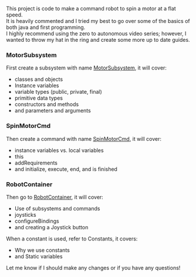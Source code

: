 This project is code to make a command robot to spin a motor at a flat speed.  
It is heavily commented and I tried my best to go over some of the basics of both java and first programming.  
I highly recommend using the zero to autonomous video series; however, I wanted to throw my hat in the ring and create some more up to date guides.  

### MotorSubsystem
First create a subsystem with name [MotorSubsystem](https://github.com/jdegger1/2025SpinMotorTutorial/blob/main/src/main/java/frc/robot/Subsystems/MotorSubsystem.java), it will cover:
- classes and objects  
- Instance variables  
- variable types  (public, private, final)
- primitive data types
- constructors and methods  
- and parameters and arguments

### SpinMotorCmd
Then create a command with name [SpinMotorCmd](https://github.com/jdegger1/2025SpinMotorTutorial/blob/main/src/main/java/frc/robot/Commands/SpinMotorCmd.java), it will cover:
- instance variables vs. local variables
- this
- addRequirements
- and initialize, execute, end, and is finished

### RobotContainer
Then go to [RobotContainer](https://github.com/jdegger1/2025SpinMotorTutorial/blob/main/src/main/java/frc/robot/RobotContainer.java), it will cover:
- Use of subsystems and commands
- joysticks
- configureBindings
- and creating a Joystick button

When a constant is used, refer to Constants, it covers:
- Why we use constants
- and Static variables

Let me know if I should make any changes or if you have any questions!
